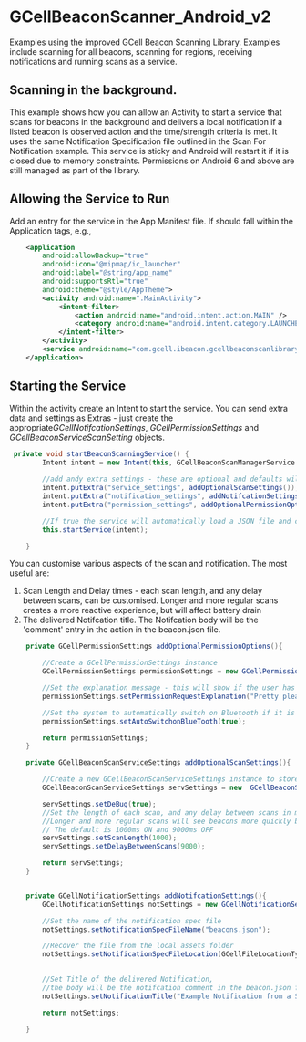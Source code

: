 # GCellBeaconScanner_Android_v2
Examples using the improved GCell Beacon Scanning Library. Examples include scanning for all beacons, scanning for regions, receiving notifications and running scans as a service.

## Scanning in the background. 
This example shows how you can allow an Activity to start a service that scans for beacons in the background and delivers a local notification if a listed beacon is observed action and the time/strength criteria is met. It uses the same Notification Specification file outlined in the Scan For Notification example.
This service is sticky and Android will restart it if it is closed due to memory constraints. Permissions on Android 6 and above are still managed as part of the library. 

## Allowing the Service to Run
Add an entry for the service in the App Manifest file. If should fall within the Application tags, e.g., 

```xml
    <application
        android:allowBackup="true"
        android:icon="@mipmap/ic_launcher"
        android:label="@string/app_name"
        android:supportsRtl="true"
        android:theme="@style/AppTheme">
        <activity android:name=".MainActivity">
            <intent-filter>
                <action android:name="android.intent.action.MAIN" />
                <category android:name="android.intent.category.LAUNCHER" />
            </intent-filter>
        </activity>
        <service android:name="com.gcell.ibeacon.gcellbeaconscanlibrary.GCellBeaconScanManagerService" />
    </application>
```

## Starting the Service
Within the activity create an Intent to start the service. You can send extra data and settings as Extras - just create the appropriate*GCellNotifcationSettings*, *GCellPermissionSettings* and *GCellBeaconServiceScanSetting* objects.   

```java
 private void startBeaconScanningService() {
        Intent intent = new Intent(this, GCellBeaconScanManagerService.class);
        
        //add andy extra settings - these are optional and defaults will be used if none are supplied
        intent.putExtra("service_settings", addOptionalScanSettings());
        intent.putExtra("notification_settings", addNotifcationSettings());
        intent.putExtra("permission_settings", addOptionalPermissionOptions());

        //If true the service will automatically load a JSON file and create the appropriate Regions
        this.startService(intent);

    }

```

You can customise various aspects of the scan and notification. The most useful are:

1. Scan Length and Delay times - each scan length, and any delay between scans, can be customised. Longer and more regular scans creates a more reactive experience, but will affect battery drain
2. The delivered Notifcation title. The Notifcation body will be the 'comment' entry in the action in the beacon.json file. 

```java
    private GCellPermissionSettings addOptionalPermissionOptions(){

        //Create a GCellPermissionSettings instance
        GCellPermissionSettings permissionSettings = new GCellPermissionSettings();

        //Set the explanation message - this will show if the user has previously denied access
        permissionSettings.setPermissionRequestExplanation("Pretty please - we need this permission so we can see beacons!");

        //Set the system to automatically switch on Bluetooth if it is OFF
        permissionSettings.setAutoSwitchonBlueTooth(true);

        return permissionSettings;
    }

    private GCellBeaconScanServiceSettings addOptionalScanSettings(){

        //Create a new GCellBeaconScanServiceSettings instance to store service settings
        GCellBeaconScanServiceSettings servSettings = new  GCellBeaconScanServiceSettings();

        servSettings.setDeBug(true);
        //Set the length of each scan, and any delay between scans in ms
        //Longer and more regular scans will see beacons more quickly but will affect battery drain
        // The default is 1000ms ON and 9000ms OFF
        servSettings.setScanLength(1000);
        servSettings.setDelayBetweenScans(9000);

        return servSettings;
    }


    private GCellNotificationSettings addNotifcationSettings(){
        GCellNotificationSettings notSettings = new GCellNotificationSettings();

        //Set the name of the notification spec file
        notSettings.setNotificationSpecFileName("beacons.json");

        //Recover the file from the local assets folder
        notSettings.setNotificationSpecFileLocation(GCellFileLocationTypes.assets);

       
        //Set Title of the delivered Notification, 
        //the body will be the notifcation comment in the beacon.json file
        notSettings.setNotificationTitle("Example Notification from a Service!");

        return notSettings;

    }
```
